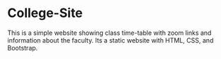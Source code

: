 # College-Site
This is a simple website showing class time-table with zoom links and information about the faculty.
Its a static website with HTML, CSS, and Bootstrap.

